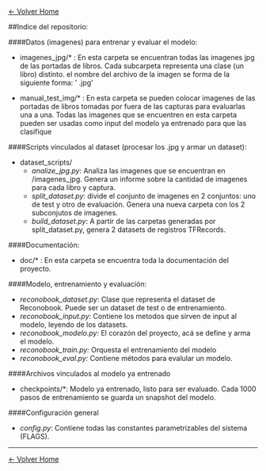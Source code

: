 [<- Volver Home](../README.md)  


##Indice del repositorio:

####Datos (imagenes) para entrenar y evaluar el modelo:

- imagenes_jpg/* : En esta carpeta se encuentran todas las imagenes jpg de las portadas de libros. 
                   Cada subcarpeta representa una clase (un libro) distinto.
                   el nombre del archivo de la imagen se forma de la siguiente forma: '<ID-Libro><ID-Captura> <Nro imagen>.jpg'
                   
- manual_test_img/* : En esta carpeta se pueden colocar imagenes de las portadas de libros tomadas por fuera de las capturas para evaluarlas una a una. Todas las imagenes que se encuentren en esta carpeta pueden ser usadas como input del modelo ya entrenado para que las clasifique

####Scripts vinculados al dataset (procesar los .jpg y armar un dataset):

- dataset_scripts/
    - *analize_jpg.py*: Analiza las imagenes que se encuentran en /imagenes_jpg.
                          Genera un informe sobre la cantidad de imagenes para cada libro y captura. 
    - *split_dataset.py*: divide el conjunto de imagenes en 2 conjuntos: uno de test y otro de evaluación.
                            Genera una nueva carpeta con los 2 subconjutos de imagenes. 
    - *build_dataset.py*: A partir de las carpetas generadas por split_dataset.py, genera 2 datasets de registros TFRecords.

####Documentación:

- doc/* : En esta carpeta se encuentra toda la documentación del proyecto.


####Modelo, entrenamiento y evaluación:
- *reconobook_dataset.py*: Clase que representa el dataset de Reconobook. Puede ser un dataset de test o de entrenamiento.
- *reconobook_input.py*: Contiene los metodos que sirven de input al modelo, leyendo de los datasets.
- *reconobook_modelo.py:* El corazón del proyecto, acá se define y arma el modelo.
- *reconobook_train.py:* Orquesta el entrenamiento del modelo
- *reconobook_eval.py:* Contiene métodos para evalular un modelo.

####Archivos vinculados al modelo ya entrenado

- checkpoints/*: Modelo ya entrenado, listo para ser evaluado. Cada 1000 pasos de entrenamiento se guarda un snapshot del modelo.

####Configuración general

- *config.py*: Contiene todas las constantes parametrizables del sistema (FLAGS).  

***
[<- Volver Home](../README.md)
